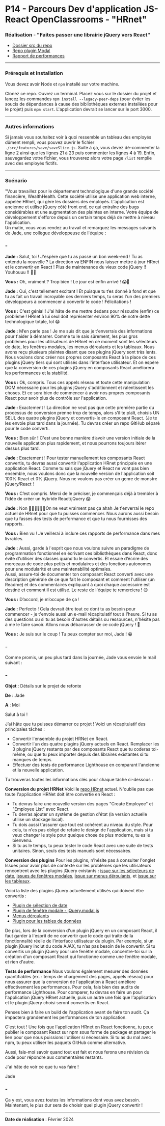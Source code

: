 ﻿# P14 - Parcours Dev d'application JS-React OpenClassrooms - "HRnet"

### Réalisation - "Faites passer une librairie jQuery vers React"

- [Dossier src du repo](https://github.com/barthRachel/hrnet)
- [Repo plugin Modal](https://github.com/barthRachel/ModalComponent)
- [Rapport de performances](https://github.com/barthRachel/hrnet/blob/main/rapport_performances.pdf)

---

### Prérequis et installation 

Vous devez avoir Node et `npm` installé sur votre machine.

Clonez ce repo. Ouvrez un terminal. Placez vous sur le dossier du projet et lancez les commandes `npm install --legacy-peer-deps` (pour éviter les soucis de dépendances à cause des bibliothèques externes installées pour le projet) puis `npm start`. L'application devrait se lancer sur le port 3000.

---

### Autres informations

Si jamais vous souhaitez voir à quoi ressemble un tableau des employés dûment rempli, vous pouvez ouvrir le fichier `./src/features/save/saveSlice.js`. Suite à ça, vous devez dé-commenter la ligne 2 ainsi que les lignes 21 à 23 puis commenter les lignes 4 à 19. Enfin, sauvegardez votre fichier, vous trouverez alors votre page `/list` remplie avec des employés fictifs.

---

### Scénario

"Vous travaillez pour le département technologique d'une grande société financière, WealthHealth.
Cette société utilise une application web interne, appelée HRnet, qui gère les dossiers des employés. L'application est ancienne et utilise jQuery côté front end, ce qui entraîne des bugs considérables et une augmentation des plaintes en interne. Votre équipe de développement s'efforce depuis un certain temps déjà de mettre à niveau l'application.  
Un matin, vous vous rendez au travail et remarquez les messages suivants de Jade, une collègue développeuse de l'équipe :

### -

**Jade :** Salut, toi ! J'espère que tu as passé un bon week-end ! Tu as entendu la nouvelle ? La direction va ENFIN nous laisser mettre à jour HRnet et le convertir en React ! Plus de maintenance du vieux code jQuery !! Youhouuu !! 🎉😁

**Vous :** Oh, vraiment ? Trop bien ! Le jour est enfin arrivé ! 😱💃

**Jade :** Oui, c'est tellement excitant ! Et puisque tu t’es donné à fond et que tu as fait un travail incroyable ces derniers temps, tu seras l'un des premiers développeurs à commencer à convertir le code ! Félicitations ! 

**Vous :** C'est génial ! J'ai hâte de me mettre dedans pour résoudre (enfin) ce problème ! HRnet à lui seul doit représenter environ 90% de notre dette technologique totale, lol 😂

**Jade :** M’en parle pas ! Je me suis dit que je t'enverrais des informations pour t'aider à démarrer. Comme tu le sais sûrement, les plus gros problèmes pour les utilisateurs de HRnet en ce moment sont les sélecteurs de date, les fenêtres modales, les menus déroulants et les tableaux. Nous avons reçu plusieurs plaintes disant que ces plugins jQuery sont très lents.  
Nous voulons donc créer nos propres composants React à la place de ces plugins jQuery tiers qui sont utilisés dans l'interface utilisateur. Et on espère que la conversion de ces plugins jQuery en composants React améliorera les performances et la stabilité.  

**Vous :** Ok, compris. Tous ces appels réseau et toute cette manipulation DOM nécessaire pour les plugins jQuery s'additionnent et ralentissent les choses. Et ce sera bien de commencer à avoir nos propres composants React pour avoir plus de contrôle sur l'application. 

**Jade :** Exactement ! La direction ne veut pas que cette première partie du processus de conversion prenne trop de temps, alors s'il te plaît, choisis UN SEUL des quatre plugins jQuery et convertis-le en composant React. (Je te les envoie plus tard dans la journée). Tu devras créer un repo GitHub séparé pour le code converti. 

**Vous :** Bien sûr ! C'est une bonne manière  d’avoir une version initiale de la nouvelle application plus rapidement, et nous pourrons toujours itérer dessus plus tard.  

**Jade :** Exactement ! Pour tester manuellement tes composants React convertis, tu devras aussi convertir l'application HRnet principale en une application React.  Comme tu sais que jQuery et React ne vont pas bien ensemble, nous voulons donc que la nouvelle version de l'application soit 100% React et 0% jQuery. Nous ne voulons pas créer un genre de monstre jQuery/React !  

**Vous :** C’est compris. Merci de le préciser, je commençais déjà à trembler à l’idée de créer un hybride React/jQuery 😱 

**Jade :** Non 🙅🏽‍♂️🙅🏽‍♂️On ne veut vraiment pas ça ahah 
Je t'enverrai le repo actuel de HRnet pour que tu puisses commencer. Nous aurons aussi besoin que tu fasses des tests de performance et que tu nous fournisses des rapports. 

**Vous :** Bien vu ! Je veillerai à inclure ces rapports de performance dans mes livrables. 

**Jade :** Aussi, garde à l'esprit que nous voulons suivre un paradigme de programmation fonctionnel en écrivant ces bibliothèques dans React, donc évite d'utiliser des classes quand tu le convertis. Et essaie d’écrire des morceaux de code plus petits et modulaires et des fonctions autonomes pour une modularité et une maintenabilité optimales.  
Aussi, assure-toi de documenter ton composant React converti avec une description générale de ce que fait le composant et comment l'utiliser (un Readme) et des commentaires expliquant à quoi chaque accessoire est destiné et comment il est utilisé. Le reste de l'équipe te remerciera ! 😉 

**Vous :** D’accord, je m’occupe de ça ! 

**Jade :** Perfecto ! Cela devrait être tout ce dont tu as besoin pour commencer - je t'envoie aussi un e-mail récapitulatif  tout à l’heure. Si tu as des questions ou si tu as besoin d'autres détails ou ressources, n'hésite pas à me le faire savoir. Allons nous débarrasser de ce code jQuery ! 🎉 

**Vous :** Je suis sur le coup ! Tu peux compter sur moi, Jade ! 😁

### -

Comme promis, un peu plus tard dans la journée, Jade vous envoie le mail suivant : 

### - 

**Objet** : Détails sur le projet de refonte

**De** : Jade

**A** : Moi

Salut à toi ! 

J’ai hâte que tu puisses démarrer ce projet ! Voici un récapitulatif des principales tâches : 

- Convertir l'ensemble du projet HRNet en React. 
- Convertir l'un des quatre plugins jQuery actuels en React. Remplacer les 3 plugins jQuery restants par des composants React que tu coderas toi-même, ou que tu peux importer depuis des libraires existantes si tu manques de temps. 
- Effectuer des tests de performance Lighthouse en comparant l'ancienne et la nouvelle application. 

Tu trouveras toutes les informations clés pour chaque tâche ci-dessous : 

**Conversion du projet HRNet** 
Voici le [repo HRnet](https://github.com/OpenClassrooms-Student-Center/P12_Front-end) actuel. N'oublie pas que toute l'application HRNet doit être convertie en React : 

- Tu devras faire une nouvelle version des pages "Create Employee" et "Employee List" avec React.
- Tu devras ajouter un système de gestion d'état (la version actuelle utilise un stockage local).
- Tu dois aussi t'assurer que tout est cohérent au niveau du style. Pour cela, tu n'es pas obligé de refaire le design de l'application, mais si tu veux changer le style pour quelque chose de plus moderne, tu es le bienvenu.  
- Si tu as le temps, tu peux tester le code React avec une suite de tests unitaires. Sinon, seuls des tests manuels sont nécessaires. 

**Conversion des plugins**
Pour les plugins, n'hésite pas à consulter l'onglet Issues pour avoir plus de contexte sur les problèmes que les utilisateurs rencontrent avec les plugins jQuery existants : [issue sur les sélecteurs de date](https://github.com/OpenClassrooms-Student-Center/P12_Front-end/issues/1), [issues de fenêtres modales](https://github.com/OpenClassrooms-Student-Center/P12_Front-end/issues/3), [issue sur menus déroulants](https://github.com/OpenClassrooms-Student-Center/P12_Front-end/issues/4), et [issue sur les tableaux](https://github.com/OpenClassrooms-Student-Center/P12_Front-end/issues/2). 

Voici la liste des plugins jQuery actuellement utilisés qui doivent être convertis : 

- [Plugin de sélection de date](https://github.com/xdan/datetimepicker)
- [Plugin de fenêtre modale - jQuery.modal.js](https://github.com/kylefox/jquery-modal)
- [Menus déroulants](https://github.com/jquery/jquery-ui/blob/main/ui/widgets/selectmenu.js)
- [Plugin pour les tables de données](https://github.com/DataTables/DataTables)

De plus, lors de la conversion d'un plugin jQuery en un composant React, il faut garder à l'esprit de ne convertir que le code qui traite de la fonctionnalité réelle de l'interface utilisateur du plugin. Par exemple, si un plugin jQuery inclut du code AJAX, tu n’as pas besoin de le convertir. Si tu convertis un plugin jQuery pour une fenêtre modale, concentre-toi sur la création d'un composant React qui fonctionne comme une fenêtre modale, et rien d'autre.

**Tests de performance**
Nous voulons également mesurer des données quantifiables (ex. : temps de chargement des pages, appels réseau) pour nous assurer que la conversion de l'application à React améliore effectivement les performances. Pour cela, fais bien des audits de performance Lighthouse. Pour comparer, tu devras en faire un pour l'application jQuery HRnet actuelle, puis un autre une fois que l'application et le plugin jQuery choisi seront convertis en React.

Penses bien à faire un build de l'application avant de faire ton audit. Ça impactera grandement les performances de ton application.

C'est tout ! Une fois que l'application HRnet en React fonctionne, tu peux publier le composant React sur npm sous forme de package et partager le lien pour que nous puissions l'utiliser si nécessaire. Si tu as du mal avec npm, tu peux utiliser les paquets GitHub comme alternative.

Aussi, fais-moi savoir quand tout est fait et nous ferons une révision du code pour répondre aux commentaires restants.

J'ai hâte de voir ce que tu vas faire ! 

Jade
### -

Ça y est, vous avez toutes les informations dont vous avez besoin. Maintenant, le plus dur sera de choisir quel plugin jQuery convertir !

---

**Date de réalisation** : Février 2024
